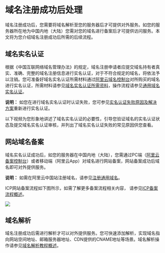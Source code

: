 # 域名注册成功后处理

域名注册成功后，您需要将域名解析至您的服务器后才可提供对外服务。如您的服务器所在地为中国内地（大陆）您需对您的域名进行备案后才可提供访问服务。本文将为您介绍域名注册成功后所需的后续流程。

## 域名实名认证

根据《中国互联网络域名管理办法》的规定，域名注册申请者应提交域名持有者真实、准确、完整的域名注册信息进行实名认证，对于不符合规定的域名，将依法予以注销。您可准备好域名实名认证所需材料通过[阿里云域名控制台](https://dc.console.aliyun.com/next/index?spm=5176.12818093.recommends.ddomain.45a316d0rLc1ox#/domain/list/all-domain)对所购买的域名进行实名认证，所需材料请参见[域名实名认证所需资料](/cn.zh-CN/域名实名认证/域名实名认证所需资料.md)，操作流程请参见[通用域名实名认证](/cn.zh-CN/域名实名认证/实名认证操作步骤/通用域名实名认证.md)。

**说明：** 如您在进行域名实名认证时认证失败，您可参见[实名认证失败原因及解决方案](/cn.zh-CN/域名实名认证/实名认证失败原因及解决方案.md)重新进行实名认证。

以下视频为您形象地讲述了域名实名认证的必要性，引导您验证域名的实名认证状态及提交域名实名认证审核，并列出了域名实名认证失败的常见原因供您查看。 

## 网站域名备案

域名实名认证成功后，如您的服务器在中国内地（大陆），您需通过PC端（[阿里云备案控制台](https://beian.aliyun.com/?spm=5176.19720258.J_8058803260.1272.4b972c4aWHUoiS)）或者移动端（阿里云App）对域名进行网站备案，网站备案成功后域名即可对外提供服务。

**说明：** 如需在阿里云中国站注册域名，请参见[注册通用域名](/cn.zh-CN/域名注册/注册通用域名.md)。

ICP网站备案流程如下图所示，如需了解更多备案流程相关内容， 请参见[ICP备案流程概述]()。

![](https://static-aliyun-doc.oss-cn-hangzhou.aliyuncs.com/assets/img/zh-CN/6926109951/p50198.png)

## 域名解析

域名注册成功后需进行解析才可以对外提供服务。您可快速添加解析，实现域名指向网站空间地址、邮箱服务器地址、CDN提供的CNAME地址等场景。域名解析操作请参见[域名解析教程概述](https://help.aliyun.com/document_detail/106669.html?spm=a2c4g.11186623.6.555.381559cb0dQNr8)。

